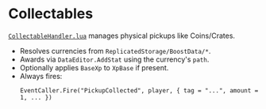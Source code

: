 # Collectables

[`CollectableHandler.lua`](collectable_handler.md) manages physical pickups like Coins/Crates.

- Resolves currencies from `ReplicatedStorage/BoostData/*`.
- Awards via `DataEditor.AddStat` using the currency's `path`.
- Optionally applies `BaseXp` to `XpBase` if present.
- Always fires:
  ```
  EventCaller.Fire("PickupCollected", player, { tag = "...", amount = 1, ... })
  ```
